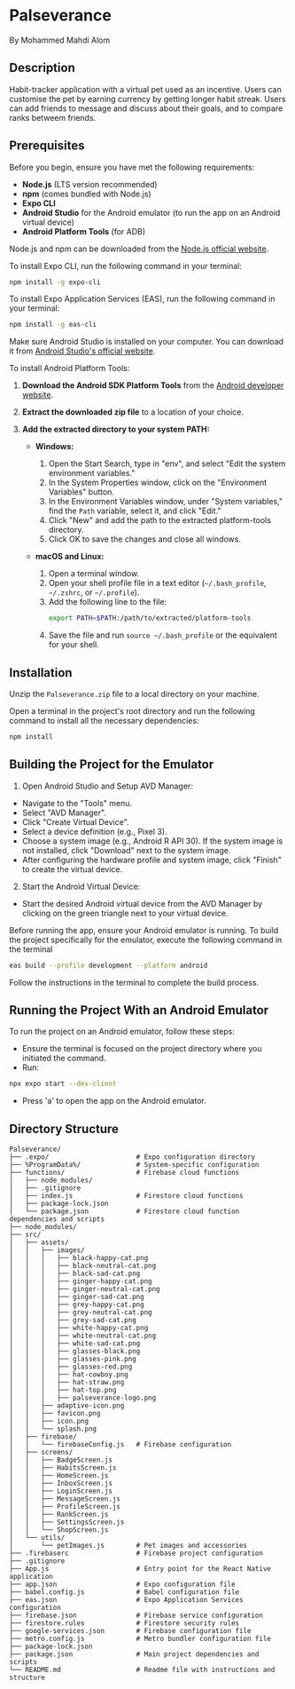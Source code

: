 # Palseverance

By Mohammed Mahdi Alom

## Description

Habit-tracker application with a virtual pet used as an incentive. Users can customise the pet by earning currency by getting longer habit streak. Users can add friends to message and discuss about their goals, and to compare ranks betweem friends.

## Prerequisites

Before you begin, ensure you have met the following requirements:

- **Node.js** (LTS version recommended)
- **npm** (comes bundled with Node.js)
- **Expo CLI**
- **Android Studio** for the Android emulator (to run the app on an Android virtual device)
- **Android Platform Tools** (for ADB)

Node.js and npm can be downloaded from the [Node.js official website](https://nodejs.org/).

To install Expo CLI, run the following command in your terminal:

```bash
npm install -g expo-cli
```

To install Expo Application Services (EAS), run the following command in your terminal:

```bash
npm install -g eas-cli
```

Make sure Android Studio is installed on your computer. You can download it from [Android Studio's official website](https://developer.android.com/studio).

To install Android Platform Tools:

1. **Download the Android SDK Platform Tools** from the [Android developer website](https://developer.android.com/studio#command-tools).
2. **Extract the downloaded zip file** to a location of your choice.
3. **Add the extracted directory to your system PATH:**

   - **Windows:**

     1. Open the Start Search, type in "env", and select "Edit the system environment variables."
     2. In the System Properties window, click on the "Environment Variables" button.
     3. In the Environment Variables window, under "System variables," find the `Path` variable, select it, and click "Edit."
     4. Click "New" and add the path to the extracted platform-tools directory.
     5. Click OK to save the changes and close all windows.

   - **macOS and Linux:**
     1. Open a terminal window.
     2. Open your shell profile file in a text editor (`~/.bash_profile`, `~/.zshrc`, or `~/.profile`).
     3. Add the following line to the file:
        ```bash
        export PATH=$PATH:/path/to/extracted/platform-tools
        ```
     4. Save the file and run `source ~/.bash_profile` or the equivalent for your shell.

## Installation

Unzip the `Palseverance.zip` file to a local directory on your machine.

Open a terminal in the project's root directory and run the following command to install all the necessary dependencies:

```bash
npm install
```

## Building the Project for the Emulator

1. Open Android Studio and Setup AVD Manager:

- Navigate to the "Tools" menu.
- Select "AVD Manager".
- Click "Create Virtual Device".
- Select a device definition (e.g., Pixel 3).
- Choose a system image (e.g., Android R API 30). If the system image is not installed, click "Download" next to the system image.
- After configuring the hardware profile and system image, click "Finish" to create the virtual device.

2. Start the Android Virtual Device:

- Start the desired Android virtual device from the AVD Manager by clicking on the green triangle next to your virtual device.

Before running the app, ensure your Android emulator is running. To build the project specifically for the emulator, execute the following command in the terminal

```bash
eas build --profile development --platform android
```

Follow the instructions in the terminal to complete the build process.

## Running the Project With an Android Emulator

To run the project on an Android emulator, follow these steps:

- Ensure the terminal is focused on the project directory where you initiated the command.
- Run:

```bash
npx expo start --dev-client
```

- Press 'a' to open the app on the Android emulator.

## Directory Structure

```
Palseverance/
├── .expo/                      # Expo configuration directory
├── %ProgramData%/              # System-specific configuration
├── functions/                  # Firebase cloud functions
│   ├── node_modules/
│   ├── .gitignore
│   ├── index.js                # Firestore cloud functions
│   ├── package-lock.json
│   └── package.json            # Firestore cloud function dependencies and scripts
├── node_modules/
├── src/
│   ├── assets/
│   │   ├── images/
│   │   │   ├── black-happy-cat.png
│   │   │   ├── black-neutral-cat.png
│   │   │   ├── black-sad-cat.png
│   │   │   ├── ginger-happy-cat.png
│   │   │   ├── ginger-neutral-cat.png
│   │   │   ├── ginger-sad-cat.png
│   │   │   ├── grey-happy-cat.png
│   │   │   ├── grey-neutral-cat.png
│   │   │   ├── grey-sad-cat.png
│   │   │   ├── white-happy-cat.png
│   │   │   ├── white-neutral-cat.png
│   │   │   ├── white-sad-cat.png
│   │   │   ├── glasses-black.png
│   │   │   ├── glasses-pink.png
│   │   │   ├── glasses-red.png
│   │   │   ├── hat-cowboy.png
│   │   │   ├── hat-straw.png
│   │   │   ├── hat-top.png
│   │   │   ├── palseverance-logo.png
│   │   ├── adaptive-icon.png
│   │   ├── favicon.png
│   │   ├── icon.png
│   │   └── splash.png
│   ├── firebase/
│   │   └── firebaseConfig.js   # Firebase configuration
│   ├── screens/
│   │   ├── BadgeScreen.js
│   │   ├── HabitsScreen.js
│   │   ├── HomeScreen.js
│   │   ├── InboxScreen.js
│   │   ├── LoginScreen.js
│   │   ├── MessageScreen.js
│   │   ├── ProfileScreen.js
│   │   ├── RankScreen.js
│   │   ├── SettingsScreen.js
│   │   └── ShopScreen.js
│   └── utils/
│       └── petImages.js        # Pet images and accessories
├── .firebaserc                 # Firebase project configuration
├── .gitignore
├── App.js                      # Entry point for the React Native application
├── app.json                    # Expo configuration file
├── babel.config.js             # Babel configuration file
├── eas.json                    # Expo Application Services configuration
├── firebase.json               # Firebase service configuration
├── firestore.rules             # Firestore security rules
├── google-services.json        # Firebase configuration file
├── metro.config.js             # Metro bundler configuration file
├── package-lock.json
├── package.json                # Main project dependencies and scripts
└── README.md                   # Readme file with instructions and structure
```
